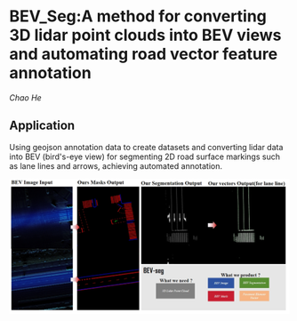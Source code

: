# BEV_Seg:A method for converting 3D lidar point clouds into BEV views and automating road vector feature annotation
*Chao He*

## Application
Using geojson annotation data to create datasets and converting lidar data into BEV (bird's-eye view) for segmenting 2D road surface markings such as lane lines and arrows, achieving automated annotation.

<img src="figure/pipline.png" alt="Pipeline" width="700"/>
